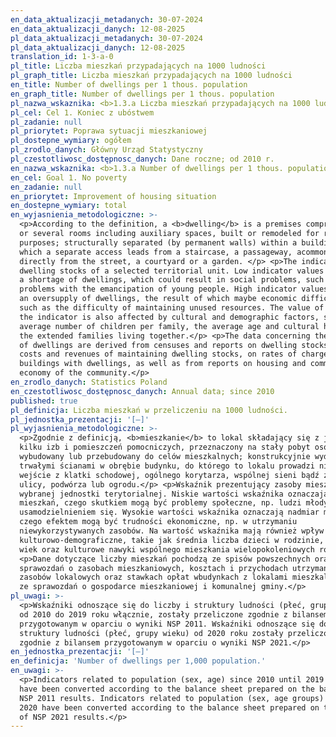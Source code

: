 ```yaml
---
en_data_aktualizacji_metadanych: 30-07-2024
en_data_aktualizacji_danych: 12-08-2025
pl_data_aktualizacji_metadanych: 30-07-2024
pl_data_aktualizacji_danych: 12-08-2025
translation_id: 1-3-a-0
pl_title: Liczba mieszkań przypadających na 1000 ludności
pl_graph_title: Liczba mieszkań przypadających na 1000 ludności
en_title: Number of dwellings per 1 thous. population
en_graph_title: Number of dwellings per 1 thous. population
pl_nazwa_wskaznika: <b>1.3.a Liczba mieszkań przypadających na 1000 ludności </b>
pl_cel: Cel 1. Koniec z ubóstwem
pl_zadanie: null
pl_priorytet: Poprawa sytuacji mieszkaniowej
pl_dostepne_wymiary: ogółem
pl_zrodlo_danych: Główny Urząd Statystyczny
pl_czestotliwosc_dostępnosc_danych: Dane roczne; od 2010 r.
en_nazwa_wskaznika: <b>1.3.a Number of dwellings per 1 thous. population</b>
en_cel: Goal 1. No poverty
en_zadanie: null
en_priorytet: Improvement of housing situation
en_dostepne_wymiary: total
en_wyjasnienia_metodologiczne: >-
  <p>According to the definition, a <b>dwelling</b> is a premises comprising one
  or several rooms including auxiliary spaces, built or remodeled for residential
  purposes; structurally separated (by permanent walls) within a building, into
  which a separate access leads from a staircase, a passageway, acommon hall or
  directly from the street, a courtyard or a garden. </p> <p>The indicator shows
  dwelling stocks of a selected territorial unit. Low indicator values indicate
  a shortage of dwellings, which could result in social problems, such as
  problems with the emancipation of young people. High indicator values indicate
  an oversupply of dwellings, the result of which maybe economic difficulties,
  such as the difficulty of maintaining unused resources. The value of
  the indicator is also affected by cultural and demographic factors, such as the
  average number of children per family, the average age and cultural habits of
  the extended families living together.</p> <p>The data concerning the number
  of dwellings are derived from censuses and reports on dwelling stocks, on the
  costs and revenues of maintaining dwelling stocks, on rates of charges in
  buildings with dwellings, as well as from reports on housing and communal
  economy of the community.</p>
en_zrodlo_danych: Statistics Poland
en_czestotliwosc_dostępnosc_danych: Annual data; since 2010
published: true
pl_definicja: Liczba mieszkań w przeliczeniu na 1000 ludności.
pl_jednostka_prezentacji: '[–]'
pl_wyjasnienia_metodologiczne: >-
  <p>Zgodnie z definicją, <b>mieszkanie</b> to lokal składający się z jednej lub
  kilku izb i pomieszczeń pomocniczych, przeznaczony na stały pobyt osób -
  wybudowany lub przebudowany do celów mieszkalnych; konstrukcyjnie wydzielony
  trwałymi ścianami w obrębie budynku, do którego to lokalu prowadzi niezależne
  wejście z klatki schodowej, ogólnego korytarza, wspólnej sieni bądź z
  ulicy, podwórza lub ogrodu.</p> <p>Wskaźnik prezentujący zasoby mieszkaniowe
  wybranej jednostki terytorialnej. Niskie wartości wskaźnika oznaczają niedobór
  mieszkań, czego skutkiem mogą być problemy społeczne, np. ludzi młodych z
  usamodzielnieniem się. Wysokie wartości wskaźnika oznaczają nadmiar mieszkań,
  czego efektem mogą być trudności ekonomiczne, np. w utrzymaniu
  niewykorzystywanych zasobów. Na wartość wskaźnika mają również wpływ czynniki
  kulturowo-demograficzne, takie jak średnia liczba dzieci w rodzinie, przeciętny
  wiek oraz kulturowe nawyki wspólnego mieszkania wielopokoleniowych rodzin.</p>
  <p>Dane dotyczące liczby mieszkań pochodzą ze spisów powszechnych oraz
  sprawozdań o zasobach mieszkaniowych, kosztach i przychodach utrzymania
  zasobów lokalowych oraz stawkach opłat wbudynkach z lokalami mieszkalnymi oraz
  ze sprawozdań o gospodarce mieszkaniowej i komunalnej gminy.</p>
pl_uwagi: >-
  <p>Wskaźniki odnoszące się do liczby i struktury ludności (płeć, grupy wieku)
  od 2010 do 2019 roku włącznie, zostały przeliczone zgodnie z bilansem
  przygotowanym w oparciu o wyniki NSP 2011. Wskaźniki odnoszące się do liczby i
  struktury ludności (płeć, grupy wieku) od 2020 roku zostały przeliczone
  zgodnie z bilansem przygotowanym w oparciu o wyniki NSP 2021.</p>
en_jednostka_prezentacji: '[–]'
en_definicja: 'Number of dwellings per 1,000 population.'
en_uwagi: >-
  <p>Indicators related to population (sex, age) since 2010 until 2019 incl.,
  have been converted according to the balance sheet prepared on the basis of
  NSP 2011 results. Indicators related to population (sex, age groups) since
  2020 have been converted according to the balance sheet prepared on the basis
  of NSP 2021 results.</p>
---
```


